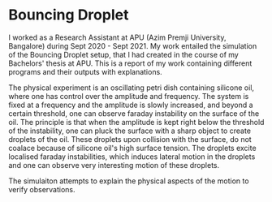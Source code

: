 # Bouncing Droplet

I worked as a Research Assistant at APU (Azim Premji University, Bangalore) during Sept 2020 - Sept 2021. My work entailed the simulation of the Bouncing Droplet setup, that I had created in the course of my Bachelors' thesis at APU. This is a report of my work containing different programs and their outputs with explanations.

The physical experiment is an oscillating petri dish containing silicone oil, where one has control over the amplitude and frequency. The system is fixed at a frequency and the amplitude is slowly increased, and beyond a certain threshold, one can observe faraday instability on the surface of the oil. The principle is that when the amplitude is kept right below the threshold of the instability, one can pluck the surface with a sharp object to create droplets of the oil. These droplets upon collision with the surface, do not coalace because of silicone oil's high surface tension. The droplets excite localised faraday instabilities, which induces lateral motion in the droplets and one can observe very interesting motion of these droplets.

The simulaiton attempts to explain the physical aspects of the motion to verify observations.
